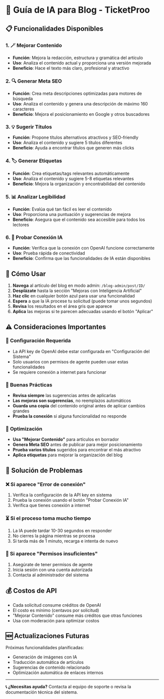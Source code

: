 # 🤖 Guía de IA para Blog - TicketProo

## 📋 Funcionalidades Disponibles

### 1. 🪄 **Mejorar Contenido**
- **Función**: Mejora la redacción, estructura y gramática del artículo
- **Uso**: Analiza el contenido actual y proporciona una versión mejorada
- **Beneficio**: Hace el texto más claro, profesional y atractivo

### 2. 🔍 **Generar Meta SEO**
- **Función**: Crea meta descripciones optimizadas para motores de búsqueda
- **Uso**: Analiza el contenido y genera una descripción de máximo 160 caracteres
- **Beneficio**: Mejora el posicionamiento en Google y otros buscadores

### 3. 💡 **Sugerir Títulos**
- **Función**: Propone títulos alternativos atractivos y SEO-friendly
- **Uso**: Analiza el contenido y sugiere 5 títulos diferentes
- **Beneficio**: Ayuda a encontrar títulos que generen más clicks

### 4. 🏷️ **Generar Etiquetas**
- **Función**: Crea etiquetas/tags relevantes automáticamente
- **Uso**: Analiza el contenido y sugiere 5-8 etiquetas relevantes
- **Beneficio**: Mejora la organización y encontrabilidad del contenido

### 5. 📊 **Analizar Legibilidad**
- **Función**: Evalúa qué tan fácil es leer el contenido
- **Uso**: Proporciona una puntuación y sugerencias de mejora
- **Beneficio**: Asegura que el contenido sea accesible para todos los lectores

### 6. 📡 **Probar Conexión IA**
- **Función**: Verifica que la conexión con OpenAI funcione correctamente
- **Uso**: Prueba rápida de conectividad
- **Beneficio**: Confirma que las funcionalidades de IA están disponibles

## 🚀 Cómo Usar

1. **Navega** al artículo del blog en modo admin: `/blog-admin/post/ID/`
2. **Desplázate** hasta la sección "Mejoras con Inteligencia Artificial"
3. **Haz clic** en cualquier botón azul para usar una funcionalidad
4. **Espera** a que la IA procese tu solicitud (puede tomar unos segundos)
5. **Revisa** los resultados en el área gris que aparece
6. **Aplica** las mejoras si te parecen adecuadas usando el botón "Aplicar"

## ⚠️ Consideraciones Importantes

### 🔑 **Configuración Requerida**
- La API key de OpenAI debe estar configurada en "Configuración del Sistema"
- Solo usuarios con permisos de agente pueden usar estas funcionalidades
- Se requiere conexión a internet para funcionar

### 📝 **Buenas Prácticas**
- **Revisa siempre** las sugerencias antes de aplicarlas
- **Las mejoras son sugerencias**, no reemplazos automáticos
- **Guarda una copia** del contenido original antes de aplicar cambios grandes
- **Prueba la conexión** si alguna funcionalidad no responde

### 🎯 **Optimización**
- **Usa "Mejorar Contenido"** para artículos en borrador
- **Genera Meta SEO** antes de publicar para mejor posicionamiento
- **Prueba varios títulos** sugeridos para encontrar el más atractivo
- **Aplica etiquetas** para mejorar la organización del blog

## 🔧 **Solución de Problemas**

### ❌ Si aparece "Error de conexión"
1. Verifica la configuración de la API key en sistema
2. Prueba la conexión usando el botón "Probar Conexión IA"
3. Verifica que tienes conexión a internet

### ⏳ Si el proceso toma mucho tiempo
1. La IA puede tardar 10-30 segundos en responder
2. No cierres la página mientras se procesa
3. Si tarda más de 1 minuto, recarga e intenta de nuevo

### 🚫 Si aparece "Permisos insuficientes"
1. Asegúrate de tener permisos de agente
2. Inicia sesión con una cuenta autorizada
3. Contacta al administrador del sistema

## 💰 **Costos de API**

- Cada solicitud consume créditos de OpenAI
- El costo es mínimo (centavos por solicitud)
- "Mejorar Contenido" consume más créditos que otras funciones
- Usa con moderación para optimizar costos

## 🆕 **Actualizaciones Futuras**

Próximas funcionalidades planificadas:
- Generación de imágenes con IA
- Traducción automática de artículos
- Sugerencias de contenido relacionado
- Optimización automática de enlaces internos

---

**📞 ¿Necesitas ayuda?** Contacta al equipo de soporte o revisa la documentación técnica del sistema.